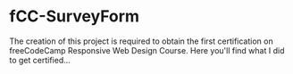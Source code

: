 # fCC-SurveyForm

The creation of this project is required to obtain the first certification on freeCodeCamp Responsive Web Design Course.
Here you'll find what I did to get certified...
